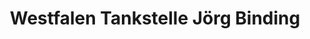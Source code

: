 ---
title: "Westfalen Tankstelle Jörg Binding"
url: /muenster/westfalen-tankstelle-joerg-binding-steinfurter-strasse/
shop: Lebensmittel
---